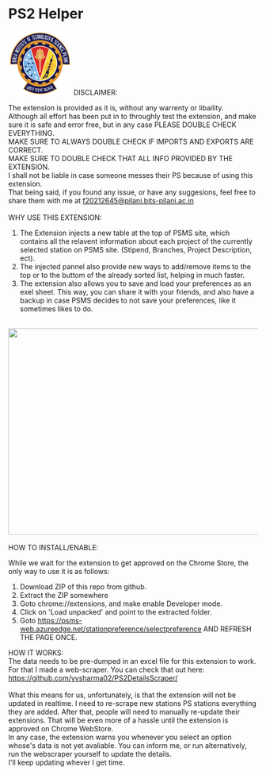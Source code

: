 # PS2 Helper

![Alt text](assets/icon.png)
DISCLAIMER:

The extension is provided as it is, without any warrenty or libaility. <br/>
Although all effort has been put in to throughly test the extension, and make sure it is safe and error free, but in any case PLEASE DOUBLE CHECK EVERYTHING. <br/>
MAKE SURE TO ALWAYS DOUBLE CHECK IF IMPORTS AND EXPORTS ARE CORRECT. <br/>
MAKE SURE TO DOUBLE CHECK THAT ALL INFO PROVIDED BY THE EXTENSION. <br/>
I shall not be liable in case someone messes their PS because of using this extension. <br/>
That being said, if you found any issue, or have any suggesions, feel free to share them with me at f20212645@pilani.bits-pilani.ac.in
<br/>
<br/>
WHY USE THIS EXTENSION: <br/>
1) The Extension injects a new table at the top of PSMS site, which contains all the relavent information about each project of the currently selected station on PSMS site. (Stipend, Branches, Project Description, ect). <br/>
2) The injected pannel also provide new ways to add/remove items to the top or to the buttom of the already sorted list, helping in much faster. <br/>
3) The extension also allows you to save and load your preferences as an exel sheet. This way, you can share it with your friends, and also have a backup in case PSMS decides to not save your preferences, like it sometimes likes to do.

<br/>
<img src="https://imgur.com/a/jlmZUQz" width="1024" height="416" />
<br/>

HOW TO INSTALL/ENABLE: <br/>

While we wait for the extension to get approved on the Chrome Store, the only way to use it is as follows: <br/>
1) Download ZIP of this repo from github. <br/>
2) Extract the ZIP somewhere <br/>
3) Goto chrome://extensions, and make enable Developer mode. <br/>
4) Click on 'Load unpacked' and point to the extracted folder. <br/>
5) Goto https://psms-web.azureedge.net/stationpreference/selectpreference AND REFRESH THE PAGE ONCE. <br/>

HOW IT WORKS: <br/>
The data needs to be pre-dumped in an excel file for this extension to work. For that I made a web-scraper. You can check that out here: <br/>
https://github.com/yvsharma02/PS2DetailsScraper/ <br/>
<br/>
What this means for us, unfortunately, is that the extension will not be updated in realtime. I need to re-scrape new stations PS stations everything they are added. After that, people will need to manually re-update their extensions. That will be even more of a hassle until the extension is approved on Chrome WebStore. <br/>
In any case, the extension warns you whenever you select an option whose's data is not yet avaliable. You can inform me, or run alternatively, run the webscraper yourself to update the details. <br/>
I'll keep updating whever I get time.